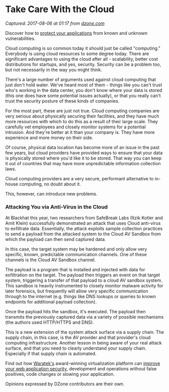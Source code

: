 # Take Care With the Cloud

_Captured: 2017-08-06 at 01:17 from [dzone.com](https://dzone.com/articles/take-care-with-the-cloud?edition=313394&utm_source=Daily%20Digest&utm_medium=email&utm_campaign=Daily%20Digest%202017-08-05)_

Discover how to [protect your applications](https://dzone.com/go?i=176121&u=http%3A%2F%2Fwww.waratek.com%2Fsolutions%2Fzero-day-defense%2F%3Futm_source%3DDZone%26utm_campaign%3Dba%26utm_medium%3Dprerolltextad%26utm_content%3Dzeroday) from known and unknown vulnerabilities.

Cloud computing is so common today it should just be called "computing." Everybody is using cloud resources to some degree today. There are significant advantages to using the cloud after all - scalability, better cost distributions for startups, and yes, security. Security can be a problem too, but not necessarily in the way you might think.

There's a large number of arguments used against cloud computing that just don't hold water. We've heard most of them - things like you can't trust who's working in the data center, you don't know where your data is stored (this one does have some potential issues actually), or that you really can't trust the security posture of these kinds of companies.

For the most part, these are just not true. Cloud computing companies are very serious about physically securing their facilities, and they have much more resources with which to do this as a result of their large scale. They carefully vet employees and closely monitor systems for a potential intrusion. And they're better at it than your company is. They have more experience and more money on their side.

Of course, physical data location has become more of an issue in the past few years, but cloud providers have provided ways to ensure that your data is physically stored where you'd like it to be stored. That way you can keep it out of countries that may have more unpredictable information collection laws.

Cloud computing providers are a very secure, performant alternative to in-house computing, no doubt about it.

This, however, can introduce new problems.

### **Attacking You via Anti-Virus in the Cloud**

At Blackhat this year, two researchers from SafeBreak Labs (Itzik Kotler and Amit Klein) successfully demonstrated an attack that uses Cloud anti-virus to exfiltrate data. Essentially, the attack exploits sample collection practices to send a payload from the attacked system to the Cloud AV Sandbox from which the payload can then send captured data.

In this case, the target system may be hardened and only allow very specific, known, predictable communication channels. One of these channels is the Cloud AV Sandbox channel.

The payload is a program that is installed and injected with data for exfiltration on the target. The payload then triggers an event on that target system, triggering a transfer of that payload to a cloud AV sandbox system. This sandbox is heavily instrumented to closely monitor malware activity for later forensics, but frequently will allow very specific communication through to the internet (e.g. things like DNS lookups or queries to known endpoints for additional payload collection).

Once the payload hits the sandbox, it's executed. The payload then transmits the previously captured data via a variety of possible mechanisms (the authors used HTTP/HTTPS and DNS).

This is a new extension of the system attack surface via a supply chain. The supply chain, in this case, is the AV provider and that provider's cloud computing infrastructure. Another lesson in being aware of your real attack surface, and that you need to clearly understand your supply chain. Especially if that supply chain is automated.

Find out how [Waratek's](https://dzone.com/go?i=176122&u=http%3A%2F%2Fwww.waratek.com%2Fsolutions%2Fapplication-protection%2F%3Futm_source%3DDZone%26utm_campaign%3Dba%26utm_medium%3Dpostrolltextad%26utm_content%3Dappprotect) award-winning virtualization platform can [improve your web application security](https://dzone.com/go?i=176122&u=http%3A%2F%2Fwww.waratek.com%2Fsolutions%2Fapplication-protection%2F%3Futm_source%3DDZone%26utm_campaign%3Dba%26utm_medium%3Dpostrolltextad%26utm_content%3Dappprotect), development and operations without false positives, code changes or slowing your application.

Opinions expressed by DZone contributors are their own.
